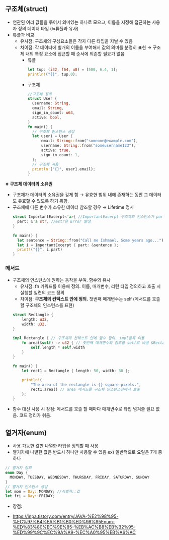 ## 구조체(struct)
- 연관된 여러 값들을 묶어서 의미있는 하나로 모으고, 이름을 지정해 접근하는 사용자 정의 데이터 타입 (≒튜플과 유사)
- 튜플과 비교
  - 유사점: 구조체의 구성요소들은 각자 다른 타입을 지닐 수 있음
  - 차이점: 각 데이터에 별개의 이름을 부여해서 값의 의미를 분명히 표현 → 구조체 내의 특정 요소에 접근할 때 순서에 의존할 필요가 없음
    * 튜플
      ```rust
      let tup: (i32, f64, u8) = (500, 6.4, 1);
      println!("{}", tup.0);  
      ```
    * 구조체
      ```rust
      //구조체 정의
      struct User {
        username: String,
        email: String,
        sign_in_count: u64,
        active: bool,
      }
      fn main() {
        // 구조체 인스턴스 생성
        let user1 = User {
            email: String::from("someone@example.com"),
            username: String::from("someusername123"),
            active: true,
            sign_in_count: 1,
        };
        // 구조체 사용
        println!("{}", user1.email);
      }
      ```
**※ 구조체 데이터의 소유권**    
  - 구조체가 데이터의 소유권을 갖게 함 → 유효한 범위 내에 존재하는 동안 그 데이터도 유효할 수 있도록 하기 위함.
  - 구조체에 다른 변수가 소유한 데이터 참조할 경우 → Lifetime 명시
    ```rust
    struct ImportantExcerpt<'a>{ //ImportantExcerpt 구조체의 인스턴스가 part 필드에 저장한 참조의 수명을 벗어날 수 없음을 의미
      part: &'a str, //&str은 Error 발생
    }
  
    fn main() {
      let sentence = String::from("Call me Ishmael. Some years ago...");
      let i = ImportantExcerpt { part: &sentence };
      print!("{}", i.part)
    }
    ```

### 메서드
- 구조체의 인스턴스에 원하는 동작을 부여. 함수와 유사
  - 유사점: fn 키워드를 이용해 정의. 이름, 매개변수, 리턴 타입 정의하고 호출 시 실행할 일련의 코드 정의
  - 차이점: **구조체의 컨텍스트 안에 정의.** 첫번째 매개변수는 self (메서드를 호출할 구조체의 인스턴스를 표현)
  ```rust
  struct Rectangle {
      length: u32,
      width: u32,
  }
  
  impl Rectangle { // 구조체의 컨텍스트 안에 함수 정의. impl블록 이용
      fn area(&self) -> u32 { // 첫번째 매개변수와 참조를 self로 바꿈 &Rectangle 대신 &self
          self.length * self.width
      }
  }
   
  fn main() {
      let rect1 = Rectangle { length: 50, width: 30 };
  
      println!(
          "The area of the rectangle is {} square pixels.",
          rect1.area() // area 메서드를 구조체 인스턴스상에서 호출
      );
  }
  ```
- 함수 대신 사용 시 장점: 메서드를 호출 할 때마다 매개변수로 타입 넘겨줄 필요 없음. 코드 정리가 쉬움.

## 열거자(enum)
- 사용 가능한 값만 나열한 타입을 정의할 때 사용
- 열거자에 나열한 값은 반드시 하나만 사용할 수 있음
ex) 일반적으로 요일은 7개 중 하나
```rust
// 열거자 정의
enum Day {
  MONDAY, TUESDAY, WEDNESDAY, THURSDAY, FRIDAY, SATURDAY, SUNDAY
}
// 열거자 인스턴스 생성
let mon = Day::MONDAY; //식별자::값
let fri = Day::FRIDAY;
```
- 장점:

- https://inpa.tistory.com/entry/JAVA-%E2%98%95-%EC%97%B4%EA%B1%B0%ED%98%95Enum-%ED%83%80%EC%9E%85-%EB%AC%B8%EB%B2%95-%ED%99%9C%EC%9A%A9-%EC%A0%95%EB%A6%AC
